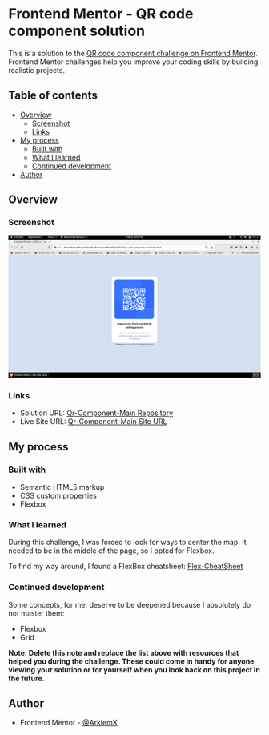 # Frontend Mentor - QR code component solution

This is a solution to the [QR code component challenge on Frontend Mentor](https://www.frontendmentor.io/challenges/qr-code-component-iux_sIO_H). Frontend Mentor challenges help you improve your coding skills by building realistic projects. 

## Table of contents

- [Overview](#overview)
  - [Screenshot](#screenshot)
  - [Links](#links)
- [My process](#my-process)
  - [Built with](#built-with)
  - [What I learned](#what-i-learned)
  - [Continued development](#continued-development)
- [Author](#author)

## Overview

### Screenshot

![](./qr-code-card-screenshot.png)

### Links

- Solution URL: [Qr-Component-Main Repository](https://github.com/ArklemX/qr-code-component-main)
- Live Site URL: [Qr-Component-Main Site URL](https://arklemx.github.io/qr-code-component-main/)

## My process

### Built with

- Semantic HTML5 markup
- CSS custom properties
- Flexbox

### What I learned

During this challenge, I was forced to look for ways to center the map. It needed to be in the middle of the page, so I opted for Flexbox.

To find my way around, I found a FlexBox cheatsheet: [Flex-CheatSheet](https://yoksel.github.io/flex-cheatsheet/)

### Continued development

Some concepts, for me, deserve to be deepened because I absolutely do not master them:
   - Flexbox
   - Grid

**Note: Delete this note and replace the list above with resources that helped you during the challenge. These could come in handy for anyone viewing your solution or for yourself when you look back on this project in the future.**

## Author

- Frontend Mentor - [@ArklemX](https://www.frontendmentor.io/profile/ArklemX)
